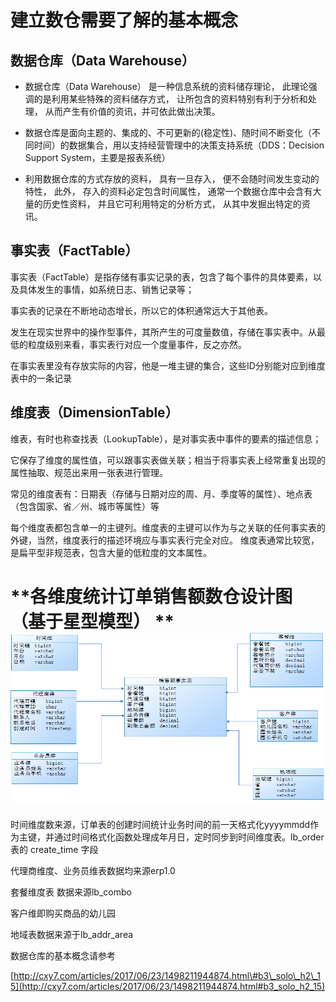 # 建立数仓需要了解的基本概念

## 数据仓库（Data Warehouse）

* 数据仓库（Data Warehouse） 是一种信息系统的资料储存理论， 此理论强调的是利用某些特殊的资料储存方式， 让所包含的资料特别有利于分析和处理， 从而产生有价值的资讯，并可依此做出决策。

* 数据仓库是面向主题的、集成的、不可更新的\(稳定性\)、随时间不断变化（不同时间）的数据集合，用以支持经营管理中的决策支持系统（DDS：Decision Support System，主要是报表系统）

* 利用数据仓库的方式存放的资料， 具有一旦存入， 便不会随时间发生变动的特性， 此外， 存入的资料必定包含时间属性， 通常一个数据仓库中会含有大量的历史性资料， 并且它可利用特定的分析方式， 从其中发掘出特定的资讯。

## 事实表（FactTable）

事实表（FactTable）是指存储有事实记录的表，包含了每个事件的具体要素，以及具体发生的事情，如系统日志、销售记录等；

事实表的记录在不断地动态增长，所以它的体积通常远大于其他表。

发生在现实世界中的操作型事件，其所产生的可度量数值，存储在事实表中。从最低的粒度级别来看，事实表行对应一个度量事件，反之亦然。

在事实表里没有存放实际的内容，他是一堆主键的集合，这些ID分别能对应到维度表中的一条记录

## 维度表（DimensionTable）

维表，有时也称查找表（LookupTable），是对事实表中事件的要素的描述信息；

它保存了维度的属性值，可以跟事实表做关联；相当于将事实表上经常重复出现的属性抽取、规范出来用一张表进行管理。

常见的维度表有：日期表（存储与日期对应的周、月、季度等的属性）、地点表（包含国家、省／州、城市等属性）等

每个维度表都包含单一的主键列。维度表的主键可以作为与之关联的任何事实表的外键，当然，维度表行的描述环境应与事实表行完全对应。 维度表通常比较宽，是扁平型非规范表，包含大量的低粒度的文本属性。

# **各维度统计订单销售额数仓设计图（基于星型模型）                              **![](/assets/data2-0.png)

时间维度数来源，订单表的创建时间统计业务时间的前一天格式化yyyymmdd作为主键，并通过时间格式化函数处理成年月日，定时同步到时间维度表。lb\_order 表的 create\_time 字段

代理商维度、业务员维表数据均来源erp1.0

套餐维度表  数据来源lb\_combo

客户维即购买商品的幼儿园

地域表数据来源于lb\_addr\_area

数据仓库的基本概念请参考

[http://cxy7.com/articles/2017/06/23/1498211944874.html\#b3\_solo\_h2\_15](http://cxy7.com/articles/2017/06/23/1498211944874.html#b3_solo_h2_15)

